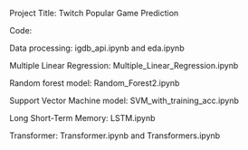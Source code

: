 Project Title:
Twitch Popular Game Prediction

Code:

Data processing: igdb_api.ipynb and eda.ipynb

Multiple Linear Regression: Multiple_Linear_Regression.ipynb

Random forest model: Random_Forest2.ipynb

Support Vector Machine model: SVM_with_training_acc.ipynb

Long Short-Term Memory: LSTM.ipynb

Transformer: Transformer.ipynb and Transformers.ipynb
